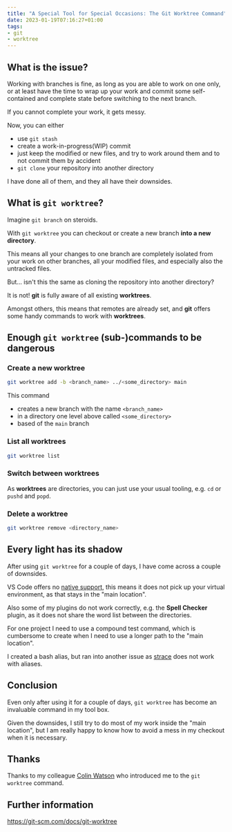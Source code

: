 ```yaml
---
title: "A Special Tool for Special Occasions: The Git Worktree Command"
date: 2023-01-19T07:16:27+01:00
tags:
- git
- worktree
---
```


## What is the issue?

Working with branches is fine,
as long as you are able to work on one only,
or at least have the time to wrap up your work
and commit some self-contained
and complete state before switching to the next branch.

If you cannot complete your work, it gets messy.

Now, you can either
- use `git stash`
- create a work-in-progress(WIP) commit
- just keep the modified or new files, and try to work around them and to not commit them by accident
- `git clone` your repository into another directory

I have done all of them, and they all have their downsides.

## What is `git worktree`?

Imagine `git branch` on steroids.

With `git worktree` you can checkout or create a new branch
**into a new directory**.

This means all your changes to one branch are completely isolated from your work on other branches,
all your modified files, and especially also the untracked files.

But... isn't this the same as cloning the repository into another directory?

It is not! **git** is fully aware of all existing **worktrees**.

Amongst others, this means that remotes are already set,
and **git** offers some handy commands to work with **worktrees**.

## Enough `git worktree` (sub-)commands to be dangerous

### Create a new worktree

```bash
git worktree add -b <branch_name> ../<some_directory> main
```

This command
- creates a new branch with the name `<branch_name>`
- in a directory one level above called `<some_directory>`
- based of the `main` branch

### List all worktrees

```bash
git worktree list
```

### Switch between worktrees

As **worktrees** are directories, you can just use your usual tooling,
e.g. `cd` or `pushd` and `popd`.

### Delete a worktree

```bash
git worktree remove <directory_name>
```

## Every light has its shadow

After using `git worktree` for a couple of days, I have come across a couple of downsides.

VS Code offers no [native support](https://github.com/microsoft/vscode/issues/68038),
this means it does not pick up your virtual environment, as that stays in the "main location".

Also some of my plugins do not work correctly, e.g. the **Spell Checker** plugin,
as it does not share the word list between the directories.

For one project I need to use a compound test command,
which is cumbersome to create when I need to use a longer path to the "main location".

I created a bash alias, but ran into another issue as
[strace](https://unix.stackexchange.com/questions/156103) does not work with aliases.

## Conclusion

Even only after using it for a couple of days,
`git worktree` has become an invaluable command in my tool box.

Given the downsides, I still try to do most of my work inside the "main location",
but I am really happy to know how to avoid a mess in my checkout when it is necessary.

## Thanks

Thanks to my colleague [Colin Watson](https://www.chiark.greenend.org.uk/~cjwatson/blog/)
who introduced me to the `git worktree` command.

## Further information

https://git-scm.com/docs/git-worktree
